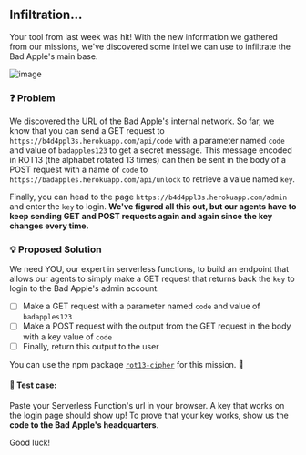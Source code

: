 ## Infiltration...
Your tool from last week was hit! With the new information we gathered from our missions, we've discovered some intel we can use to infiltrate the Bad Apple's main base.

![image](https://user-images.githubusercontent.com/69332964/137570336-4a1a1819-e206-4dad-b771-991ede054c46.png)
### ❓ Problem
We discovered the URL of the Bad Apple's internal network. So far, we know that you can send a GET request to `https://b4d4ppl3s.herokuapp.com/api/code` with a parameter named `code` and value of `badapples123` to get a secret message. This message encoded in ROT13 (the alphabet rotated 13 times) can then be sent in the body of a POST request with a name of `code` to `https://badapples.herokuapp.com/api/unlock` to retrieve a value named `key`.

Finally, you can head to the page `https://b4d4ppl3s.herokuapp.com/admin` and enter the `key` to login. **We've figured all this out, but our agents have to keep sending GET and POST requests again and again since the key changes every time.**

### 💡 Proposed Solution
We need YOU, our expert in serverless functions, to build an endpoint that allows our agents to simply make a GET request that returns back the `key` to login to the Bad Apple's admin account.

- [ ] Make a GET request with a parameter named `code` and value of `badapples123`
- [ ] Make a POST request with the output from the GET request in the body with a key value of `code`
- [ ] Finally, return this output to the user

You can use the npm package [`rot13-cipher`](https://www.npmjs.com/package/rot13-cipher) for this mission. 🚀

#### 🚧 Test case:
Paste your Serverless Function's url in your browser. A key that works on the login page should show up! To prove that your key works, show us the **code to the Bad Apple's headquarters**.

Good luck!